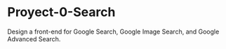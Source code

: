 # Proyect-0-Search
Design a front-end for Google Search, Google Image Search, and Google Advanced Search.
